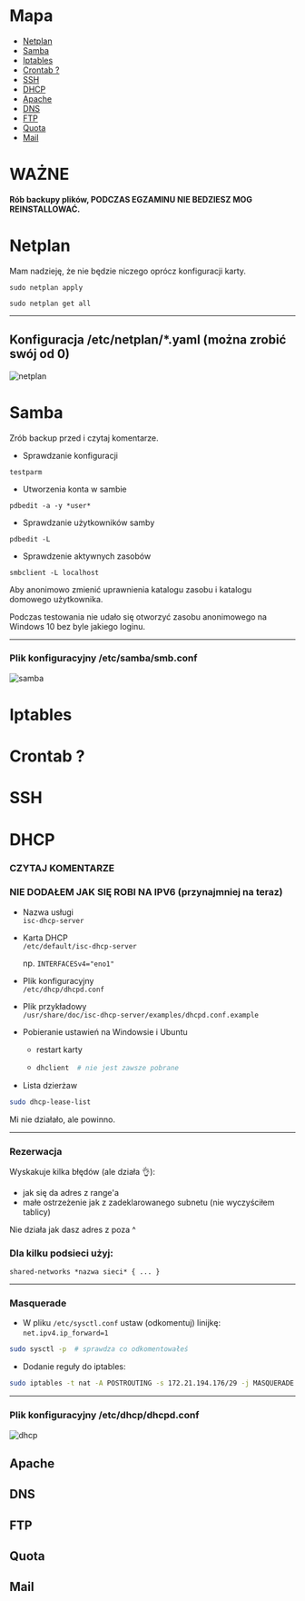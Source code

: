 # Mapa
- [Netplan](#netplan)
- [Samba](#samba)
- [Iptables](#iptables)
- [Crontab ?](#crontab-)
- [SSH](#ssh)
- [DHCP](#dhcp)
- [Apache](#apache)
- [DNS](#dns)
- [FTP](#ftp)
- [Quota](#quota)
- [Mail](#mail)

# WAŻNE
**Rób backupy plików, PODCZAS EGZAMINU NIE BEDZIESZ MOG REINSTALLOWAĆ.**

# Netplan
Mam nadzieję, że nie będzie niczego oprócz konfiguracji karty.

```
sudo netplan apply
```
```
sudo netplan get all
```

---

## Konfiguracja /etc/netplan/*.yaml (można zrobić swój od 0)
![netplan](https://github.com/user-attachments/assets/d72cdcd0-ca44-4da8-b6fc-a1eb55ab7c72)

# Samba
Zrób backup przed i czytaj komentarze.

- Sprawdzanie konfiguracji
```
testparm
```

- Utworzenia konta w sambie
```
pdbedit -a -y *user*
```

- Sprawdzanie użytkowników samby
```
pdbedit -L
```

- Sprawdzenie aktywnych zasobów
```
smbclient -L localhost
```

Aby anonimowo zmienić uprawnienia katalogu zasobu i katalogu domowego użytkownika.

Podczas testowania nie udało się otworzyć zasobu anonimowego na Windows 10 bez byle jakiego loginu.

---

### Plik konfiguracyjny /etc/samba/smb.conf
![samba](https://github.com/user-attachments/assets/e235f7e7-0501-4da2-88aa-125fa4828a4c)

# Iptables

# Crontab ?

# SSH

# DHCP
### **CZYTAJ KOMENTARZE**
### **NIE DODAŁEM JAK SIĘ ROBI NA IPV6 (przynajmniej na teraz)**

- Nazwa usługi  
`isc-dhcp-server`

- Karta DHCP  
`/etc/default/isc-dhcp-server`

    np.
    `INTERFACESv4="eno1"`

- Plik konfiguracyjny  
`/etc/dhcp/dhcpd.conf`

- Plik przykładowy  
`/usr/share/doc/isc-dhcp-server/examples/dhcpd.conf.example`

- Pobieranie ustawień na Windowsie i Ubuntu  
  - restart karty
  - ```sh
    dhclient  # nie jest zawsze pobrane
    ```

- Lista dzierżaw  
```sh
sudo dhcp-lease-list
```  

Mi nie działało, ale powinno.  

---

### Rezerwacja  
Wyskakuje kilka błędów (ale działa 👌):
- jak się da adres z range'a 
- małe ostrzeżenie jak z zadeklarowanego subnetu (nie wyczyściłem tablicy)
  
Nie działa jak dasz adres z poza ^

### Dla kilku podsieci użyj:
`shared-networks *nazwa sieci* {
...
}`

---

### Masquerade  
- W pliku `/etc/sysctl.conf` ustaw (odkomentuj) linijkę:  
`net.ipv4.ip_forward=1`  
```sh
sudo sysctl -p  # sprawdza co odkomentowałeś
```
- Dodanie reguły do iptables:  
```sh
sudo iptables -t nat -A POSTROUTING -s 172.21.194.176/29 -j MASQUERADE
```

---

### Plik konfiguracyjny /etc/dhcp/dhcpd.conf
![dhcp](https://github.com/user-attachments/assets/e3c57c51-af5d-4430-80d5-94ebe14a7c4e)

## Apache

## DNS

## FTP

## Quota

## Mail
